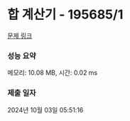 # 합 계산기 - 195685/1 

[문제 링크](https://level.goorm.io/exam/195685/%ED%95%A9-%EA%B3%84%EC%82%B0%EA%B8%B0/quiz/1) 

### 성능 요약

메모리: 10.08 MB, 시간: 0.02 ms

### 제출 일자

2024년 10월 03일 05:51:16

